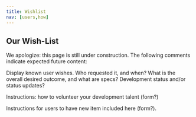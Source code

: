 ```yaml
---
title: Wishlist
nav: [users,how]
---
```


## Our Wish-List ##

We apologize: this page is still under construction.  The following comments indicate expected future content:

Display known user wishes.  Who requested it, and when? What is the overall desired outcome, and what are specs? Development status and/or status updates?

Instructions: how to volunteer your development talent (form?)

Instructions for users to have new item included here (form?).
